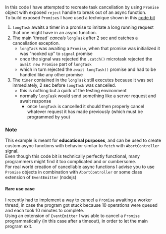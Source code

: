 In this code I have attempted to recreate task cancellation by using `Promise` object with exposed `reject` handle to break out of an async function.      
To build exposed `Promise`s I have used a technique shown in this [code bit](https://github.com/DANser-freelancer/code_bits/tree/deferred-promise-factory)
1. `longTask` awaits a timer in a promise to imitate a long running request that one might have in an async function.      
2. The main 'thread' *cancels* `longTask` after 2 sec and catches a cancellation exception.
   - `longTask` was awaiting a `Promise`, when that promise was initialized it was "hooked up" to `signal` promise
   - once the signal was rejected the `.catch()` microtask rejected the `await new Promise` part of `longTask`
   - which in turn rejected the `await longTask()` promise and had to be handled like any other promise      
3. The `timer` contained in the `longTask` still executes because it was set immediately, 2 sec before `longTask` was cancelled.        
   - this is nothing but a quirk of the testing environment
   - normally `longTask` would send something like a server request and await response
     - once `longTask` is cancelled it should then properly cancel whatever request it has made previously (which must be programmed by you)
### Note
This example is meant for **educational purposes**, and can be used to create custom async functions with behavior similar to `fetch` with `AbortController` signal.       
Even though this code bit is technically perfectly functional, many programmers might find it too complicated and or cumbersome.       
For real world creation of cancellable async functions I advise you to use `Promise` objects in combination with `AbortController` or some class extension of `EventEmitter` (nodejs)         
#### Rare use case      
I recently had to implement a way to cancel a `Promise` awaiting a worker thread, in case the program got stuck because 10 operations were queued and each took 10 minutes to complete.        
Using an extension of `EventEmitter` I was able to cancel a `Promise` programmatically (in this case after a timeout), in order to let the main program exit. 
